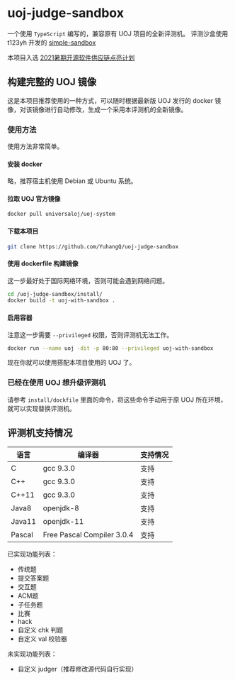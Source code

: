 # uoj-judge-sandbox

一个使用 `TypeScript` 编写的，兼容原有 UOJ 项目的全新评测机。
评测沙盒使用 t123yh 开发的 [simple-sandbox](https://github.com/t123yh/simple-sandbox)

本项目入选 [2021暑期开源软件供应链点亮计划](https://summer.iscas.ac.cn/#/org/orgdetail/universaloj/proid210270781)

## 构建完整的 UOJ 镜像

这是本项目推荐使用的一种方式，可以随时根据最新版 UOJ 发行的 docker 镜像，对该镜像进行自动修改，生成一个采用本评测机的全新镜像。

### 使用方法

使用方法非常简单。

#### 安装 docker

略，推荐宿主机使用 Debian 或 Ubuntu 系统。

#### 拉取 UOJ 官方镜像

```bash
docker pull universaloj/uoj-system
```

#### 下载本项目

```bash
git clone https://github.com/YuhangQ/uoj-judge-sandbox
```

#### 使用 dockerfile 构建镜像

这一步最好处于国际网络环境，否则可能会遇到网络问题。

```bash
cd /uoj-judge-sandbox/install/
docker build -t uoj-with-sandbox .
```

#### 启用容器

注意这一步需要 `--privileged` 权限，否则评测机无法工作。

```bash
docker run --name uoj -dit -p 80:80 --privileged uoj-with-sandbox
```

现在你就可以使用搭配本项目使用的 UOJ 了。

### 已经在使用 UOJ 想升级评测机

请参考 `install/dockfile` 里面的命令，将这些命令手动用于原 UOJ 所在环境，就可以实现替换评测机。

## 评测机支持情况

| 语言   | 编译器                     | 支持情况 |
| ------ | -------------------------- | -------- |
| C      | gcc 9.3.0                  | 支持     |
| C++    | gcc 9.3.0                  | 支持     |
| C++11  | gcc 9.3.0                  | 支持     |
| Java8  | openjdk-8                  | 支持     |
| Java11 | openjdk-11                 | 支持     |
| Pascal | Free Pascal Compiler 3.0.4 | 支持     |

已实现功能列表：

- 传统题
- 提交答案题
- 交互题
- ACM题
- 子任务题
- 比赛
- hack
- 自定义 chk 判题
- 自定义 val 校验器

未实现功能列表：

- 自定义 judger（推荐修改源代码自行实现）
